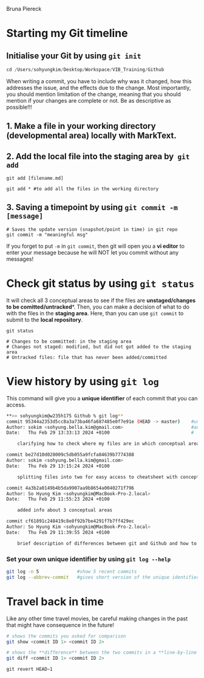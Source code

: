 Bruna Piereck

# Starting my Git timeline

## Initialise your Git by using `git init`

```Go
cd /Users/sohyungkim/Desktop/Workspace/VIB_Training/Github
```

When writing a commit, you have to include why was it changed, how this addresses the issue, and the effects due to the change. Most importantly, you should mention limitation of the change, meaning that you should mention if your changes are complete or not. Be as descriptive as possible!!!

## 1. Make a file in your working directory (developmental area) locally with MarkText.

## 2. Add the local file into the staging area by  `git add`

```
git add [filename.md]

git add * #to add all the files in the working directory 
```

## 3. Saving a timepoint by using `git commit -m [message]`

```
# Saves the update version (snapshot/point in time) in git repo
git commit -m "meaningful msg"
```

If you forget to put `-m` in `git commit`, then git will open you a **vi editor** to enter your message because he will NOT let you commit without any messages!

# Check git status by using `git status`

It will check all 3 conceptual areas to see if the files are **unstaged/changes to be comitted/untracked***. Then, you can make a decision of what to do with the files in the **staging area**. Here, than you can use `git commit` to submit to the **local repository**.

```
git status

# Changes to be committed: in the staging area
# Changes not staged: modified, but did not got added to the staging area
# Untracked files: file that has never been added/committed
```

# View history by using `git log`

This command will give you a **unique identifier** of each commit that you can access.

```bash
**>> sohyungkim@w235h175 Github % git log**
commit 95344a2353d5cc8a3a73ba46fa687485e0f7e91e (HEAD -> master)    #unique identifier
Author: sokim <sohyung.bella.kim@gmail.com>                         #author information
Date:   Thu Feb 29 13:33:13 2024 +0100                              #

    clarifying how to check where my files are in which conceptual areas and learned how to put all files to the staging area by using REGEX

commit be27d10d028009c5db055a9fcfa84639b7774388
Author: sokim <sohyung.bella.kim@gmail.com>
Date:   Thu Feb 29 13:15:24 2024 +0100

    splitting files into two for easy access to cheatsheet with concepts

commit 4a3b2a0149b4b5da9907aa9b8654a0040271f796
Author: So Hyung Kim <sohyungkim@MacBook-Pro-2.local>
Date:   Thu Feb 29 11:55:23 2024 +0100

    added info about 3 conceptual areas

commit cf61891c248419c8e8f92b7be4291f7b7ff429ec
Author: So Hyung Kim <sohyungkim@MacBook-Pro-2.local>
Date:   Thu Feb 29 11:39:55 2024 +0100

    brief description of differences between git and Github and how to get started with gi
```

### Set your own unique identifier by using `git log --help`

```bash
git log -n 5              #show 5 recent commits
git log --abbrev-commit   #gives short version of the unique identifier
```

# Travel back in time

Like any other time travel movies, be careful making changes in the past that might have consequence in the future!

```bash
# shows the commits you asked for comparison
git show <commit ID 1> <commit ID 2>
```

```bash
# shows the **difference** between the two commits in a **line-by-line comparison**
git diff <commit ID 1> <commit ID 2>
```



```
git revert HEAD~1
```

